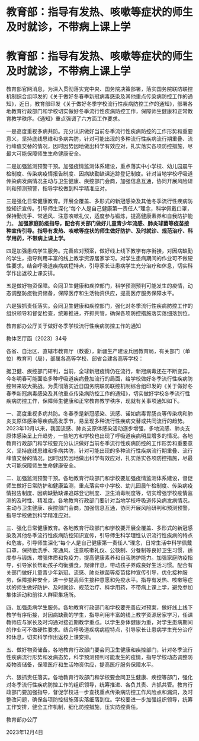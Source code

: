 # 教育部：指导有发热、咳嗽等症状的师生及时就诊，不带病上课上学

# 教育部：指导有发热、咳嗽等症状的师生及时就诊，不带病上课上学

教育部官网消息，为深入贯彻落实党中央、国务院决策部署，落实国务院联防联控机制综合组印发的《关于做好冬春季新冠病毒感染及其他重点传染病防控工作的通知》，近日，教育部印发《关于做好冬季学校流行性疾病防控工作的通知》，部署各地教育行政部门和学校切实做好冬季流行性疾病防控工作，保障师生健康和正常教育教学秩序。《通知》重点强调了六方面工作要求。

一是高度重视多病共防。充分认识做好当前冬季流行性疾病防控的工作形势和重要意义，坚持底线思维和多病共防，针对可能出现的多种流行性疾病流行期重叠、流行峰值交替的情况，因时因势因地做出科学有效应对，扎实落实各项防控措施，尽最大可能保障师生生命健康安全。

二是加强监测预警干预。加强疫情监测体系建设，重点落实中小学校、幼儿园晨午检制度、传染病疫情报告制度、因病缺勤缺课追踪登记制度。针对当地学校呼吸道传染病发病情况主动与卫生健康、疾控部门会商，加强信息互通，协同开展风险研判和预测预警，指导学校做到科学精准应对。

三是强化日常健康教育。开展全覆盖、多形式的新冠感染及其他冬季流行性疾病防控知识宣传。引导师生深化“每个人是自己健康第一责任人”理念，科学佩戴口罩，保持勤洗手、常通风、注意咳嗽礼仪，适度参与锻炼，提高健康素养和自我防护能力。
**加强家庭防疫指导，配合有关部门做好儿童青少年流感、肺炎球菌等疫苗接种宣传引导。指导有发热、咳嗽等症状的师生做好防护、及时就诊、规范治疗、科学用药，不带病上课上学。**

四是加强患病学生服务。完善应对预案，做好线上线下教学有序衔接，对因病缺勤的学生，指导利用丰富的线上教学资源居家学习。对学生患病期间的作业可不做硬性要求。结合呼吸道疾病病程特点，引导家长让患病学生充分治疗和休息，切实科学作出返校上课安排。

五是做好物资保障。会同卫生健康和疾控部门，科学预测预判可能发生的疫情，动态调整防疫物资储备，保障医疗和生活物资供应，提高医疗服务保障水平。

六是狠抓责任落实。会同卫生健康和疾控部门，强化对冬季流行性疾病防控工作的组织领导和督促检查，统筹推进，齐抓共管，确保各项防控措施落实落细落到位。

教育部办公厅关于做好冬季学校流行性疾病防控工作的通知

教体艺厅函〔2023〕34号

各省、自治区、直辖市教育厅（教委），新疆生产建设兵团教育局，有关部门（单位）教育司（局），部属各高等学校、部省合建各高等学校：

据卫健、疾控部门研判，当前，全球新冠疫情仍在流行，新冠病毒还在不断变异，今冬明春可能面临多种呼吸道疾病叠加流行的局面，给学校做好冬季流行性疾病防控带来较大挑战。为贯彻落实近日国务院联防联控机制综合组印发的《关于做好冬春季新冠病毒感染及其他重点传染病防控工作的通知》，切实做好学校冬季流行性疾病防控工作，保障师生健康和正常教育教学秩序，现就有关事项通知如下。

一、高度重视多病共防。冬春季是新冠感染、流感、诺如病毒胃肠炎等传染病和肺炎支原体感染等疾病高发季节，易呈现多种流行性疾病交替或共同流行的趋势。2023年10月以来，我国流感、肺炎支原体感染活动逐步增强，多地流感、肺炎支原体感染呈上升趋势，一些地方和学校也出现了呼吸道疾病明显增多的情况。各地教育行政部门和学校要充分认识做好当前冬季流行性疾病防控的工作形势和重要意义，坚持底线思维和多病共防，针对可能出现的多种流行性疾病流行期重叠、流行峰值交替的情况，因时因势因地做出科学有效应对，扎实落实各项防控措施，尽最大可能保障师生生命健康安全。

二、加强监测预警干预。各地教育行政部门和学校要加强疫情监测体系建设，督促师生做好日常防护和健康监测，重点落实中小学校、幼儿园晨午检制度、传染病疫情报告制度、因病缺勤缺课追踪登记制度、卫生消毒制度等，切实增强学校疫情监测的及时性、精准度。各地教育行政部门要针对当地学校呼吸道传染病发病情况，主动与卫生健康、疾控部门会商，加强信息互通，协同开展风险研判和预测预警，指导学校做到科学精准应对。

三、强化日常健康教育。各地教育行政部门和学校要开展全覆盖、多形式的新冠感染及其他冬季流行性疾病防控知识宣传，引导师生科学理性认识流行性疾病的特点和危害。引导师生深化“每个人是自己健康第一责任人”理念，日常生活中科学佩戴口罩，保持勤洗手、常通风、注意咳嗽礼仪、公筷制、分餐制等良好卫生习惯，适度参与锻炼，增强体质和免疫力，提高健康素养和自我防护能力。加强家庭防疫指导，引导家长帮助孩子均衡膳食，规律作息，带动孩子养成良好生活习惯。配合有关部门做好儿童青少年新冠、流感、肺炎球菌等疫苗接种宣传引导，优化接种服务，保障接种安全，进一步提高师生接种意愿和免疫水平。指导有发热、咳嗽等症状的师生做好防护、及时就诊、规范治疗、科学用药，不带病上课上学，避免参加集体活动和前往人群密集场所。

四、加强患病学生服务。各地教育行政部门和学校要完善应对预案，做好线上线下教学有序衔接，对因病缺勤的学生，指导利用丰富的线上教学资源居家学习，任课教师应与家长及时沟通对接近期教学重点。以学生身体健康为重，对学生患病期间的作业可不做硬性要求。结合呼吸道疾病病程特点，引导家长让患病学生充分治疗和休息，切实科学作出返校上课安排。

五、做好物资储备。各地教育行政部门要会同卫生健康和疾控部门，针对冬季流行性疾病流行形势和发病态势，科学预测预判可能发生的疫情，指导学校动态调整防疫物资储备，保障医疗和生活物资供应，提高医疗服务保障水平。

六、狠抓责任落实。各地教育行政部门和学校要会同卫生健康、疾控等部门，强化对冬季流行性疾病防控工作的组织领导，统筹推进、各负其责、齐抓共管。教育行政部门要加强指导，督促学校进一步查找重点传染病防控工作风险点和漏洞，及时整改问题，确保各项防控措施落实落细落到位。学校要进一步加强组织领导，统筹工作安排，健全工作机制，细化防控措施，压实防控责任。

教育部办公厅

2023年12月4日

